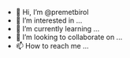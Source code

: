 - 👋 Hi, I’m @premetbirol
- 👀 I’m interested in ...
- 🌱 I’m currently learning ...
- 💞️ I’m looking to collaborate on ...
- 📫 How to reach me ...

<!---
premetbirol/premetbirol is a ✨ special ✨ repository because its `README.md` (this file) appears on your GitHub profile.
You can click the Preview link to take a look at your changes.
--->
